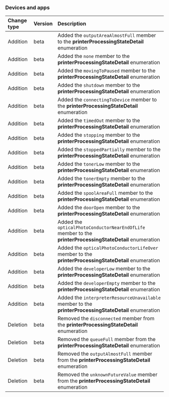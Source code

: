 ### Devices and apps

| **Change type** | **Version** | **Description** |
|:---|:---|:---|
|Addition|beta|Added the `outputAreaAlmostFull` member to the **printerProcessingStateDetail** enumeration|
|Addition|beta|Added the `none` member to the **printerProcessingStateDetail** enumeration|
|Addition|beta|Added the `movingToPaused` member to the **printerProcessingStateDetail** enumeration|
|Addition|beta|Added the `shutdown` member to the **printerProcessingStateDetail** enumeration|
|Addition|beta|Added the `connectingToDevice` member to the **printerProcessingStateDetail** enumeration|
|Addition|beta|Added the `timedOut` member to the **printerProcessingStateDetail** enumeration|
|Addition|beta|Added the `stopping` member to the **printerProcessingStateDetail** enumeration|
|Addition|beta|Added the `stoppedPartially` member to the **printerProcessingStateDetail** enumeration|
|Addition|beta|Added the `tonerLow` member to the **printerProcessingStateDetail** enumeration|
|Addition|beta|Added the `tonerEmpty` member to the **printerProcessingStateDetail** enumeration|
|Addition|beta|Added the `spoolAreaFull` member to the **printerProcessingStateDetail** enumeration|
|Addition|beta|Added the `doorOpen` member to the **printerProcessingStateDetail** enumeration|
|Addition|beta|Added the `opticalPhotoConductorNearEndOfLife` member to the **printerProcessingStateDetail** enumeration|
|Addition|beta|Added the `opticalPhotoConductorLifeOver` member to the **printerProcessingStateDetail** enumeration|
|Addition|beta|Added the `developerLow` member to the **printerProcessingStateDetail** enumeration|
|Addition|beta|Added the `developerEmpty` member to the **printerProcessingStateDetail** enumeration|
|Addition|beta|Added the `interpreterResourceUnavailable` member to the **printerProcessingStateDetail** enumeration|
|Deletion|beta|Removed the `disconnected` member from the **printerProcessingStateDetail** enumeration|
|Deletion|beta|Removed the `queueFull` member from the **printerProcessingStateDetail** enumeration|
|Deletion|beta|Removed the `outputAlmostFull` member from the **printerProcessingStateDetail** enumeration|
|Deletion|beta|Removed the `unknownFutureValue` member from the **printerProcessingStateDetail** enumeration|

